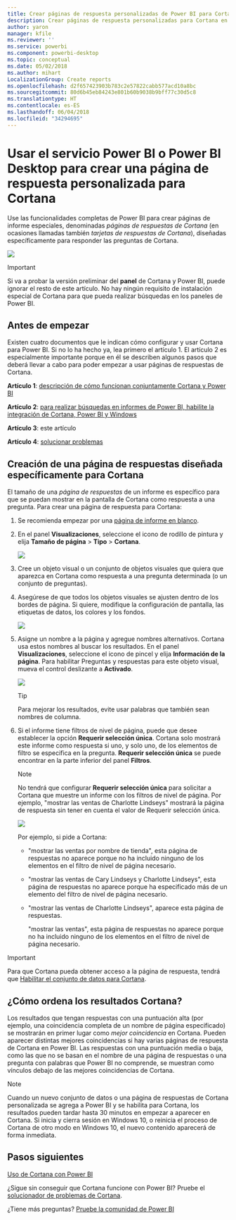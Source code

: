 ```yaml
---
title: Crear páginas de respuesta personalizadas de Power BI para Cortana
description: Crear páginas de respuesta personalizadas para Cortana en Power BI
author: yaron
manager: kfile
ms.reviewer: ''
ms.service: powerbi
ms.component: powerbi-desktop
ms.topic: conceptual
ms.date: 05/02/2018
ms.author: mihart
LocalizationGroup: Create reports
ms.openlocfilehash: d2f657423903b783c2e57822cabb577acd10a8bc
ms.sourcegitcommit: 80d6b45eb84243e801b60b9038b9bff77c30d5c8
ms.translationtype: HT
ms.contentlocale: es-ES
ms.lasthandoff: 06/04/2018
ms.locfileid: "34294695"
---
```

# <a name="use-power-bi-service-or-power-bi-desktop-to-create-a-custom-answer-page-for-cortana"></a>Usar el servicio Power BI o Power BI Desktop para crear una página de respuesta personalizada para Cortana
Use las funcionalidades completas de Power BI para crear páginas de informe especiales, denominadas *páginas de respuestas de Cortana* (en ocasiones llamadas también *tarjetas de respuestas de Cortana*), diseñadas específicamente para responder las preguntas de Cortana.

![](media/service-cortana-answer-cards/power-bi-cortana.png)

> [!IMPORTANT]
> Si va a probar la versión preliminar del **panel** de Cortana y Power BI, puede ignorar el resto de este artículo. No hay ningún requisito de instalación especial de Cortana para que pueda realizar búsquedas en los paneles de Power BI.
> 
> 

## <a name="before-you-begin"></a>Antes de empezar
Existen cuatro documentos que le indican cómo configurar y usar Cortana para Power BI. Si no lo ha hecho ya, lea primero el artículo 1. El artículo 2 es especialmente importante porque en él se describen algunos pasos que deberá llevar a cabo para poder empezar a usar páginas de respuestas de Cortana.

**Artículo 1**: [descripción de cómo funcionan conjuntamente Cortana y Power BI](service-cortana-intro.md)

**Artículo 2**: [para realizar búsquedas en informes de Power BI, habilite la integración de Cortana, Power BI y Windows](service-cortana-enable.md)

**Artículo 3**: este artículo

**Artículo 4**: [solucionar problemas](service-cortana-troubleshoot.md)

## <a name="create-a-cortana-answer-page-designed-specifically-for-cortana"></a>Creación de una página de respuestas diseñada específicamente para Cortana
El tamaño de una *página de respuestas* de un informe es específico para que se puedan mostrar en la pantalla de Cortana como respuesta a una pregunta. Para crear una página de respuesta para Cortana:

1. Se recomienda empezar por una [página de informe en blanco](power-bi-report-add-page.md).
2. En el panel **Visualizaciones**, seleccione el icono de rodillo de pintura y elija **Tamaño de página** > **Tipo** > **Cortana**.
   
    ![](media/service-cortana-answer-cards/pbi-cortana-page-size-new.png)
3. Cree un objeto visual o un conjunto de objetos visuales que quiera que aparezca en Cortana como respuesta a una pregunta determinada (o un conjunto de preguntas).
4. Asegúrese de que todos los objetos visuales se ajusten dentro de los bordes de página. Si quiere, modifique la configuración de pantalla, las etiquetas de datos, los colores y los fondos.  
   
    ![](media/service-cortana-answer-cards/pbi_cortana_modify-new.png)
5. Asigne un nombre a la página y agregue nombres alternativos. Cortana usa estos nombres al buscar los resultados. En el panel **Visualizaciones**, seleccione el icono de pincel y elija **Información de la página**. Para habilitar Preguntas y respuestas para este objeto visual, mueva el control deslizante a **Activado**.
   
    ![](media/service-cortana-answer-cards/pbi_cortana_names-newer.png)
   
   > [!TIP]
   > Para mejorar los resultados, evite usar palabras que también sean nombres de columna.
   > 
   > 
6. Si el informe tiene filtros de nivel de página, puede que desee establecer la opción **Requerir selección única**. Cortana solo mostrará este informe como respuesta si uno, y solo uno, de los elementos de filtro se especifica en la pregunta. **Requerir selección única** se puede encontrar en la parte inferior del panel **Filtros**.
   
   > [!NOTE]
   > No tendrá que configurar **Requerir selección única** para solicitar a Cortana que muestre un informe con los filtros de nivel de página. Por ejemplo, "mostrar las ventas de Charlotte Lindseys" mostrará la página de respuesta sin tener en cuenta el valor de Requerir selección única.
   > 
   > 
   
     ![](media/service-cortana-answer-cards/pbi-cortana-single-selection-new.png)
   
      Por ejemplo, si pide a Cortana:
   
   * "mostrar las ventas por nombre de tienda", esta página de respuestas no aparece porque no ha incluido ninguno de los elementos en el filtro de nivel de página necesario.
   * "mostrar las ventas de Cary Lindseys y Charlotte Lindseys", esta página de respuestas no aparece porque ha especificado más de un elemento del filtro de nivel de página necesario.
   * "mostrar las ventas de Charlotte Lindseys", aparece esta página de respuestas.
     
     "mostrar las ventas", esta página de respuestas no aparece porque no ha incluido ninguno de los elementos en el filtro de nivel de página necesario.

> [!IMPORTANT]
> Para que Cortana pueda obtener acceso a la página de respuesta, tendrá que [Habilitar el conjunto de datos para Cortana](service-cortana-enable.md).
> 
> 

## <a name="how-does-cortana-order-the-results"></a>¿Cómo ordena los resultados Cortana?
Los resultados que tengan respuestas con una puntuación alta (por ejemplo, una coincidencia completa de un nombre de página especificado) se mostrarán en primer lugar como *mejor coincidencia* en Cortana. Pueden aparecer distintas mejores coincidencias si hay varias páginas de respuesta de Cortana en Power BI. Las respuestas con una puntuación media o baja, como las que no se basan en el nombre de una página de respuestas o una pregunta con palabras que Power BI no comprende, se muestran como vínculos debajo de las mejores coincidencias de Cortana.

> [!NOTE]
> Cuando un nuevo conjunto de datos o una página de respuestas de Cortana personalizada se agrega a Power BI y se habilita para Cortana, los resultados pueden tardar hasta 30 minutos en empezar a aparecer en Cortana. Si inicia y cierra sesión en Windows 10, o reinicia el proceso de Cortana de otro modo en Windows 10, el nuevo contenido aparecerá de forma inmediata.
> 
> 

## <a name="next-steps"></a>Pasos siguientes
[Uso de Cortana con Power BI](service-cortana-intro.md)

¿Sigue sin conseguir que Cortana funcione con Power BI?  Pruebe el [solucionador de problemas de Cortana](service-cortana-troubleshoot.md).

¿Tiene más preguntas? [Pruebe la comunidad de Power BI](http://community.powerbi.com/)


